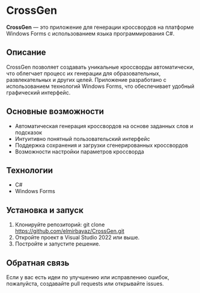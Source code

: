# CrossGen

**CrossGen** — это приложение для генерации кроссвордов на платформе Windows Forms с использованием языка программирования C#.

## Описание
CrossGen позволяет создавать уникальные кроссворды автоматически, что облегчает процесс их генерации для образовательных, развлекательных и других целей. Приложение разработано с использованием технологий Windows Forms, что обеспечивает удобный графический интерфейс.

## Основные возможности
- Автоматическая генерация кроссвордов на основе заданных слов и подсказок
- Интуитивно понятный пользовательский интерфейс
- Поддержка сохранения и загрузки сгенерированных кроссвордов
- Возможности настройки параметров кроссворда

## Технологии
- C#
- Windows Forms

## Установка и запуск
1. Клонируйте репозиторий: git clone https://github.com/elmirbayaz/CrossGen.git
2. Откройте проект в Visual Studio 2022 или выше.
3. Постройте и запустите решение.

## Обратная связь
Если у вас есть идеи по улучшению или исправлению ошибок, пожалуйста, создавайте pull requests или открывайте issues.

